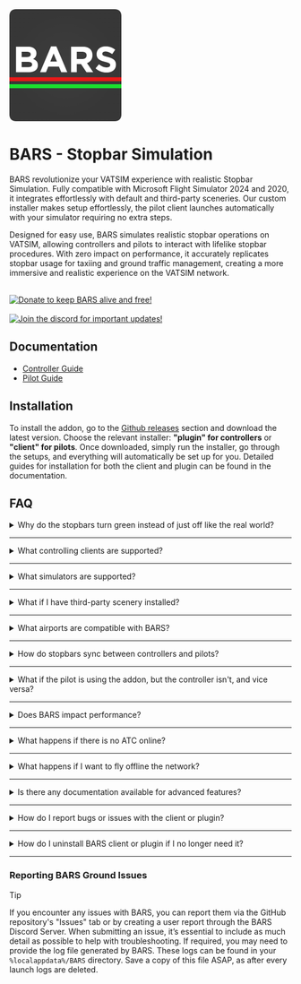 <img src="https://raw.githubusercontent.com/AussieScorcher/BARS/main/Assets/BARS.png" width="200" height="200">


# BARS - Stopbar Simulation

BARS revolutionize your VATSIM experience with realistic Stopbar Simulation. Fully compatible with Microsoft Flight Simulator 2024 and 2020, it integrates effortlessly with default and third-party sceneries. Our custom installer makes setup effortlessly, the pilot client launches automatically with your simulator requiring no extra steps.

Designed for easy use, BARS simulates realistic stopbar operations on VATSIM, allowing controllers and pilots to interact with lifelike stopbar procedures. With zero impact on performance, it accurately replicates stopbar usage for taxiing and ground traffic management, creating a more immersive and realistic experience on the VATSIM network.

<br>

<a href="https://ko-fi.com/bars_">
  <img src="https://img.shields.io/badge/Donate%20to%20keep%20BARS%20alive%20and%20free!-green?style=flat&logo=ko-fi&logoColor=white" alt="Donate to keep BARS alive and free!" style="width:300px;">
</a>

<br>
<br>

<a href="https://discord.gg/7SQgbc554K">
  <img src="https://img.shields.io/badge/Join-Discord-7289da?logo=discord&logoColor=white" alt="Join the discord for important updates!" style="width:100px;">
</a>

## Documentation

- [Controller Guide](Documentation/controller-guide.md)
- [Pilot Guide](Documentation/pilot-guide.md)


## Installation

To install the addon, go to the [Github releases](https://github.com/AussieScorcher/BARS/releases) section and download the latest version. Choose the relevant installer: **"plugin" for controllers** or **"client" for pilots**. Once downloaded, simply run the installer, go through the setups, and everything will automatically be set up for you. Detailed guides for installation for both the client and plugin can be found in the documentation.

## FAQ

<details>
<summary> Why do the stopbars turn green instead of just off like the real world? </summary>
<br>
<ul> <li> In the current version, the stopbars are green to help pilots on the network who might not fully understand the signal. Our goal is to make the simulation as realistic as possible for all users. For the next update, we will be implementing a more realistic option, giving pilots the ability to select their preferred stopbar color in the client. </li> </ul>
<br>
</details>

---

<details>
<summary>What controlling clients are supported? </summary>
<br>
<ul> <li> BARS is compatible with vatSys. </li> </ul>
<br>
</details>

---

<details>
<summary> What simulators are supported? </summary>
<br>
<ul> <li> BARS supports Microsoft Flight Simulator 2024 and 2020. </li> </ul>
<br>
</details>

---

<details>
<summary> What if I have third-party scenery installed? </summary>
<br>
<ul> <li> Within the BARS client, navigate to the "Scenery Section" tab. Select the desired third-party scenery to configure the stopbar placement to match your installed payware scenery. </li> </ul>
<br>
</details>

--- 

<details>
<summary> What airports are compatible with BARS? </summary>
<br>
<ul> <li> BARS currently supports; YBBN, YSSY, YSCB, YMML, and YPPH. With plans to expand to as many airports as possible. </li> </ul>
<br>
</details>

---

<details>
<summary> How do stopbars sync between controllers and pilots? </summary>
<br>
<ul> <li> The BARS plugin communicates with the client via the backend server. It updates stopbar lighting in your simulator through SimConnect and SimObjects, functioning similarly to how popular add-ons like GSX work. </li> </ul>
<br>
</details>

---

<details>
<summary> What if the pilot is using the addon, but the controller isn't, and vice versa? </summary>
<br>
<ul> <li> If the controller isn't using the addon, they wouldn't be able to claim the airport. Without the airport claimed by a controller, BARS will think that no ATC is online actively using the plugin. Therefore, the stopbars won't be spawned. </li> </ul>
<br>
</details>

---

<details>
<summary> Does BARS impact performance? </summary>
<br>
<ul> <li> BARS has no impact on performance. The install size for both the plugin and client is extremely small, and stopbar lights are only loaded when you are within a certain distance from the holding point, or when ATC is online. </li> </ul>
<br>
</details>

---

<details>
<summary> What happens if there is no ATC online? </summary>
<br>
<ul> <li> If no ATC is online, the BARS client will not spawn any stopbars.  </li> </ul>
<br>
</details>

---

<details>
<summary> What happens if I want to fly offline the network? </summary>
<br>
<ul> <li> When flying offline, BARS does not detect your connection status as offline. As a result, stopbars may still appear in your simulator when ATC is online. To remove this issue, simply close the BARS client from your desktop taskbar tray This will remove the stopbars from your simulator, not affecting your offline experience. </li> </ul>
<br>
</details>

---

<details>
<summary> Is there any documentation available for advanced features? </summary>
<br>
<ul> <li> Comprehensive guides and documentation for both controllers and pilots are accessible via the GitHub repository, with direct links provided at the top of this README for ease of access. 

<br>

- [Controller Guide](Documentation/controller-guide.md)
- [Pilot Guide](Documentation/pilot-guide.md)

</li> </ul>
<br>
</details>

---

<details>
<summary> How do I report bugs or issues with the client or plugin? </summary>
<br>
<ul> <li> You can report issues through the GitHub repository or create a user report through the BARS Discord Server (https://discord.gg/7SQgbc554K). </li> </ul>
<br>
</details>

---

<details>
<summary> How do I uninstall BARS client or plugin if I no longer need it? </summary>
<br>
<ul> <li> Navigate to your computer’s “Add/Remove Programs” window, search for BARS, and uninstall the relevant application. </li> </ul>
<br>
</details>

---



### Reporting BARS Ground Issues

> [!TIP]  
>  If you encounter any issues with BARS, you can report them via the GitHub repository's "Issues" tab or by creating a user report through the BARS Discord Server. When submitting an issue, it’s essential to include as much detail as possible to help with troubleshooting. If required, you may need to provide the log file generated by BARS. These logs can be found in your `%localappdata%/BARS` directory. Save a copy of this file ASAP, as after every launch logs are deleted.
